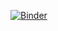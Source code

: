 [![Binder](https://mybinder.org/badge_logo.svg)](https://mybinder.org/v2/gh/CCayssiols/THER_DIFF_01/HEAD)
